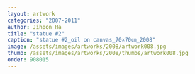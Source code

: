 ```yaml
---
layout: artwork
categories: "2007-2011"
author: Jihoon Ha
title: "statue #2"
caption: "statue #2_oil on canvas_70×70㎝_2008"
image: /assets/images/artworks/2008/artwork008.jpg
thumb: /assets/images/artworks/2008/thumbs/artwork008.jpg
order: 908015
---
```

